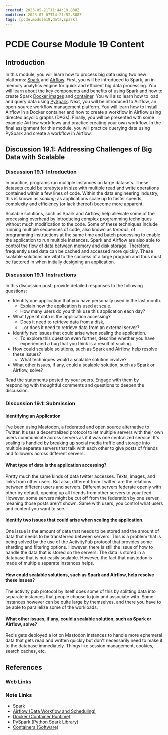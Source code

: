 ```yaml
---
created: 2023-05-21T11:44:19.838Z
modified: 2023-07-07T14:21:52.388Z
tags: [pcde,module19,data,spark]
---
```

# PCDE Course Module 19 Content

## Introduction

In this module, you will learn how to process big data using two new platforms:
[Spark][-spark] and [Airflow][-airflow].
First, you will be introduced to Spark, an in-memory analytics engine for
quick and efficient big data processing.
You will learn about the key components and benefits of using Spark and
how to create Spark [Docker images][-docker] and [container][-container].
You will also learn how to load and query data using [PySpark][-pyspark].
Next, you will be introduced to Airflow,
an open-source workflow management platform.
You will learn how to install Airflow in a Docker container and
how to create a workflow in Airflow using directed acyclic graphs (DAGs).
Finally, you will be presented with some example Airflow workflows and
practice creating your own workflow.
In the final assignment for this module,
you will practice querying data using PySpark and create a workflow in Airflow.

## Discussion 19.1: Addressing Challenges of Big Data with Scalable

### Discussion 19.1: Introduction

In practice, programs run multiple instances on large datasets.
These datasets could be terabytes in size with
multiple read and write operations contained within a few lines of code.
Within the data engineering industry, this is known as *scaling*;
as applications scale up to faster speeds, complexity and efficiency
(or lack thereof) become more apparent.

Scalable solutions, such as Spark and Airflow,
help alleviate some of the processing overhead by
introducing complex programming techniques without much modification to the code.
Some of these techniques include running multiple sequences of code,
also known as *threads*, of programming instructions at the same time and
batch processing to enable the application to run multiple instances.
Spark and Airflow are also able to control the flow of data between
memory and disk storage.
Therefore, frequently used data can be cached and accessed more quickly.
These scalable solutions are vital to the success of a large program and thus
must be factored in when initially designing an application.

### Discussion 19.1: Instructions

In this discussion post, provide detailed responses to the following questions:

* Identify one application that you have personally used in the last month.
  * Explain how the application is used at scale.
  * How many users do you think use this application each day?
* What type of data is the application accessing?
  * Does it need to retrieve data from a disk,
  * ...or does it need to retrieve data from an external server?
* Identify two issues that could arise when scaling the application.
  * To explore this question even further,
    describe whether you have experienced a bug that
    you think is a result of scaling.
* How could scalable solutions, such as Spark and Airflow,
  help resolve these issues?
  * What techniques would a scalable solution involve?
* What other issues, if any, could a scalable solution,
  such as Spark or Airflow, solve?

Read the statements posted by your peers.
Engage with them by responding with thoughtful comments and
questions to deepen the discussion.

### Discussion 19.1: Submission

#### Identifying an Application

I've been using Mastodon, a federated and open source alternative to Twitter.
It uses a decentralized protocol to let multiple servers with
their own users communicate across servers as if it was one centralized service.
It's scaling is handled by breaking up social media traffic and storage into
multiple separate servers that talk with each other to give posts of
friends and followers across different servers.

#### What type of data is the application accessing?

Pretty much the same kinds of data twitter accesses.
Texts, images, and links from other users.
But also, different from Twitter, are the relations between different users and
servers.
Different servers federate openly with other by default, opening up all friends from
other servers to your feed.
However, some servers might be cut off from the federation by one server,
meaning those posts aren't shown.
Same with users, you control what users and content you want to see.

#### Identify two issues that could arise when scaling the application.

One issue is the amount of data that needs to be stored and
the amount of data that needs to be transferred between servers.
This is a problem that is being solved by the use of
the ActivityPub protocol that provides some sharding and filtering options.
However, there is still the issue of
how to handle the data that is stored on the servers.
The data is stored in a database that is not easily scalable.
However, the fact that mastodon is made of multiple separate instances helps.

#### How could scalable solutions, such as Spark and Airflow, help resolve these issues?

The activity pub protocol by itself does some of this by splitting data into
separate instances that people choose to join and associate with.
Some instances however can be quite large by themselves,
and there you have to be able to parallelize some of the workloads.

#### What other issues, if any, could a scalable solution, such as Spark or Airflow, solve?

Redis gets deployed a lot on Mastodon instances to handle more ephemeral data that
gets read and written quickly but don't necessarily need to
make it to the database immediately.
Things like session management, cookies, search caches, etc.

## References

### Web Links

<!-- Hidden References -->

### Note Links

* [Spark][-spark]
* [Airflow (Data Workflow and Scheduling)][-airflow]
* [Docker (Container Runtime)][-docker]
* [PySpark (Python Spark Library)][-pyspark]
* [Containers (Software)][-container]

<!-- Hidden References -->
[-pyspark]: python-spark.md "PySpark (Python Spark Library)"
[-spark]: spark.md "Spark"
[-airflow]: airflow.md "Airflow (Data Workflow and Scheduling)"
[-docker]: docker.md "Docker (Container Runtime)"
[-container]: container.md "Software Containers"
